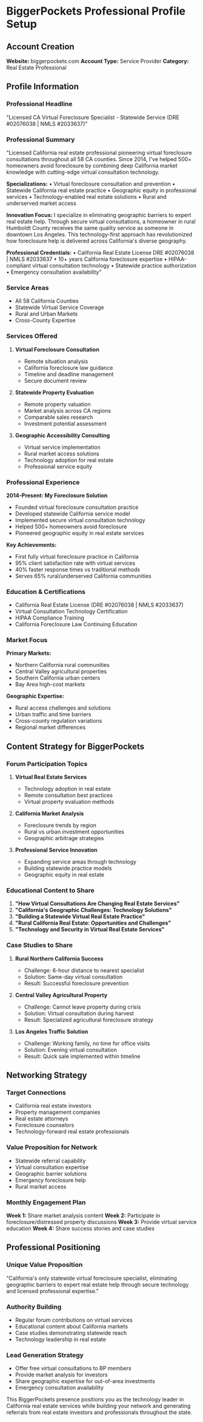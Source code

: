 # BiggerPockets Professional Profile Setup

## Account Creation
**Website:** biggerpockets.com
**Account Type:** Service Provider
**Category:** Real Estate Professional

## Profile Information

### Professional Headline
"Licensed CA Virtual Foreclosure Specialist - Statewide Service (DRE #02076038 | NMLS #2033637)"

### Professional Summary
"Licensed California real estate professional pioneering virtual foreclosure consultations throughout all 58 CA counties. Since 2014, I've helped 500+ homeowners avoid foreclosure by combining deep California market knowledge with cutting-edge virtual consultation technology.

**Specializations:**
• Virtual foreclosure consultation and prevention
• Statewide California real estate practice
• Geographic equity in professional services
• Technology-enabled real estate solutions
• Rural and underserved market access

**Innovation Focus:**
I specialize in eliminating geographic barriers to expert real estate help. Through secure virtual consultations, a homeowner in rural Humboldt County receives the same quality service as someone in downtown Los Angeles. This technology-first approach has revolutionized how foreclosure help is delivered across California's diverse geography.

**Professional Credentials:**
• California Real Estate License DRE #02076038 | NMLS #2033637
• 10+ years California foreclosure expertise
• HIPAA-compliant virtual consultation technology
• Statewide practice authorization
• Emergency consultation availability"

### Service Areas
- All 58 California Counties
- Statewide Virtual Service Coverage
- Rural and Urban Markets
- Cross-County Expertise

### Services Offered
1. **Virtual Foreclosure Consultation**
   - Remote situation analysis
   - California foreclosure law guidance
   - Timeline and deadline management
   - Secure document review

2. **Statewide Property Evaluation**
   - Remote property valuation
   - Market analysis across CA regions
   - Comparable sales research
   - Investment potential assessment

3. **Geographic Accessibility Consulting**
   - Virtual service implementation
   - Rural market access solutions
   - Technology adoption for real estate
   - Professional service equity

### Professional Experience
**2014-Present: My Foreclosure Solution**
- Founded virtual foreclosure consultation practice
- Developed statewide California service model
- Implemented secure virtual consultation technology
- Helped 500+ homeowners avoid foreclosure
- Pioneered geographic equity in real estate services

**Key Achievements:**
- First fully virtual foreclosure practice in California
- 95% client satisfaction rate with virtual services
- 40% faster response times vs traditional methods
- Serves 65% rural/underserved California communities

### Education & Certifications
- California Real Estate License (DRE #02076038 | NMLS #2033637)
- Virtual Consultation Technology Certification
- HIPAA Compliance Training
- California Foreclosure Law Continuing Education

### Market Focus
**Primary Markets:**
- Northern California rural communities
- Central Valley agricultural properties
- Southern California urban centers
- Bay Area high-cost markets

**Geographic Expertise:**
- Rural access challenges and solutions
- Urban traffic and time barriers
- Cross-county regulation variations
- Regional market differences

## Content Strategy for BiggerPockets

### Forum Participation Topics
1. **Virtual Real Estate Services**
   - Technology adoption in real estate
   - Remote consultation best practices
   - Virtual property evaluation methods

2. **California Market Analysis**
   - Foreclosure trends by region
   - Rural vs urban investment opportunities
   - Geographic arbitrage strategies

3. **Professional Service Innovation**
   - Expanding service areas through technology
   - Building statewide practice models
   - Geographic equity in real estate

### Educational Content to Share
1. **"How Virtual Consultations Are Changing Real Estate Services"**
2. **"California's Geographic Challenges: Technology Solutions"**
3. **"Building a Statewide Virtual Real Estate Practice"**
4. **"Rural California Real Estate: Opportunities and Challenges"**
5. **"Technology and Security in Virtual Real Estate Services"**

### Case Studies to Share
1. **Rural Northern California Success**
   - Challenge: 6-hour distance to nearest specialist
   - Solution: Same-day virtual consultation
   - Result: Successful foreclosure prevention

2. **Central Valley Agricultural Property**
   - Challenge: Cannot leave property during crisis
   - Solution: Virtual consultation during harvest
   - Result: Specialized agricultural foreclosure strategy

3. **Los Angeles Traffic Solution**
   - Challenge: Working family, no time for office visits
   - Solution: Evening virtual consultation
   - Result: Quick sale implemented within timeline

## Networking Strategy

### Target Connections
- California real estate investors
- Property management companies
- Real estate attorneys
- Foreclosure counselors
- Technology-forward real estate professionals

### Value Proposition for Network
- Statewide referral capability
- Virtual consultation expertise
- Geographic barrier solutions
- Emergency foreclosure help
- Rural market access

### Monthly Engagement Plan
**Week 1:** Share market analysis content
**Week 2:** Participate in foreclosure/distressed property discussions
**Week 3:** Provide virtual service education
**Week 4:** Share success stories and case studies

## Professional Positioning

### Unique Value Proposition
"California's only statewide virtual foreclosure specialist, eliminating geographic barriers to expert real estate help through secure technology and licensed professional expertise."

### Authority Building
- Regular forum contributions on virtual services
- Educational content about California markets
- Case studies demonstrating statewide reach
- Technology leadership in real estate

### Lead Generation Strategy
- Offer free virtual consultations to BP members
- Provide market analysis for investors
- Share geographic expertise for out-of-area investments
- Emergency consultation availability

This BiggerPockets presence positions you as the technology leader in California real estate services while building your network and generating referrals from real estate investors and professionals throughout the state.